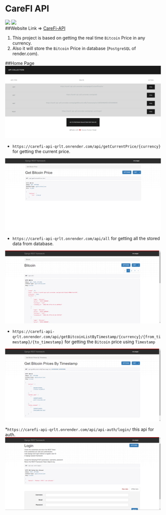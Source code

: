 # CareFI API
<img src="https://img.shields.io/website-up-down-green-red/http/monip.org.svg"> <img src="http://ForTheBadge.com/images/badges/made-with-python.svg">
<br>
##Website Link => <a href="https://carefi-api-qrlt.onrender.com/">CareFi-API</a>
1. This project is based on getting the real time `Bitcoin` Price in any currency.
2. Also it will store the `Bitcoin` Price in database (`PostgreSQL` of render.com).

##Home Page
<img src="./ExtraFiles/HomePage.png">

* `https://carefi-api-qrlt.onrender.com/api/getCurrentPrice/{currency}` for getting the current price.

<img src="./ExtraFiles/GetCurrentPrice.png">

* `https://carefi-api-qrlt.onrender.com/api/all` for getting all the stored data from database.

<img src="./ExtraFiles/AllData.png">

* `https://carefi-api-qrlt.onrender.com/api/getBitcoinListByTimestamp/{currency}/{from_timestamp}/{to_timestamp}` for getting the `Bitcoin` price using `Timestamp`

<img src="./ExtraFiles/TimestampData.png">

*`https://carefi-api-qrlt.onrender.com/api/api-auth/login/` this api for auth.
<img src="./ExtraFiles/auth.png">
